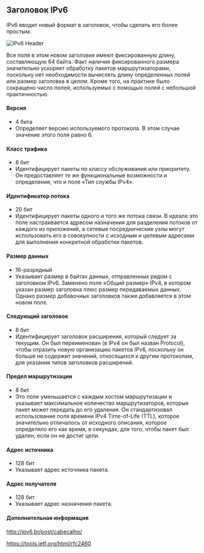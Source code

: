## Заголовок IPv6

IPv6 вводит новый формат в заголовок, чтобы сделать его более простым.

![IPv6 Header](http://ipv6.br/media/noticias/cabecalho-021.jpg)

Все поля в этом новом заголовке имеют фиксированную длину, составляющую 64 байта. Факт наличия фиксированного размера значительно ускоряет обработку пакетов маршрутизаторами, поскольку нет необходимости вычислять длину определенных полей или размер заголовка в целом. Кроме того, на практике было сокращено число полей, используемых с помощью полей с небольшой практичностью.

#### Версия
- 4 бита
- Определяет версию используемого протокола. В этом случае значение этого поля равно 6.

#### Класс трафика
- 8 бит
- Идентифицирует пакеты по классу обслуживания или приоритету. Он предоставляет те же функциональные возможности и определения, что и поле «Тип службы IPv4».

#### Идентификатор потока
- 20 бит
- Идентифицирует пакеты одного и того же потока связи. В идеале это поле настраивается адресом назначения для разделения потоков от каждого из приложений, а сетевые посреднические узлы могут использовать его в совокупности с исходным и целевым адресами для выполнения конкретной обработки пакетов.

#### Размер данных
- 16-разрядный
- Указывает размер в байтах данных, отправленных рядом с заголовком IPv6. Заменено поле «Общий размер» IPv4, в котором указан размер заголовка плюс размер передаваемых данных. Однако размер добавочных заголовков также добавляется в этом новом поле.

#### Следующий заголовок
- 8 бит
- Идентифицирует заголовок расширения, который следует за текущим. Он был переименован (в IPv4 он был назван Protocol), чтобы отразить новую организацию пакетов IPv6, поскольку он больше не содержит значений, относящихся к другим протоколам, для указания типов заголовков расширений.

#### Предел маршрутизации
- 8 бит
- Это поле уменьшается с каждым хостом маршрутизации и указывает максимальное количество маршрутизаторов, которые пакет может передать до его удаления. Он стандартизовал использование поля времени IPv4 Time-of-Life (TTL), которое значительно отличалось от исходного описания, которое определяло его как время, в секундах, для того, чтобы пакет был удален, если он не достиг цели.

#### Адрес источника
- 128 бит
- Указывает адрес источника пакета.

#### Адрес получателя
- 128 бит
- Указывает адрес назначения пакета.

#### Дополнительная информация

http://ipv6.br/post/cabecalho/

https://tools.ietf.org/html/rfc2460
